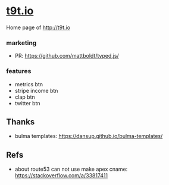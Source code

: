 # [t9t.io](http://t9t.io)

Home page of http://t9t.io
### marketing

- PR: https://github.com/mattboldt/typed.js/

### features

- metrics btn
- stripe income btn
- clap btn
- twitter btn

## Thanks

- bulma templates: https://dansup.github.io/bulma-templates/

## Refs

- about route53 can not use make apex cname: https://stackoverflow.com/a/33817411